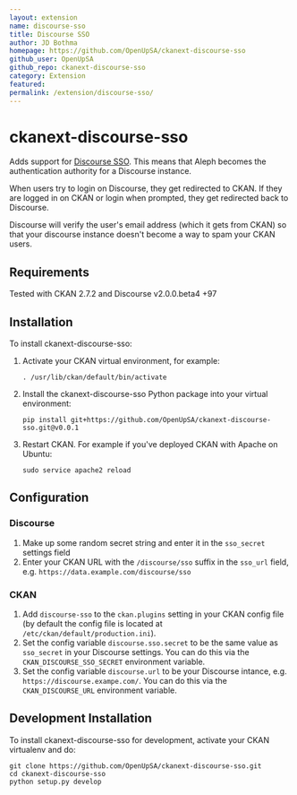 ```yaml
---
layout: extension
name: discourse-sso
title: Discourse SSO
author: JD Bothma
homepage: https://github.com/OpenUpSA/ckanext-discourse-sso
github_user: OpenUpSA
github_repo: ckanext-discourse-sso
category: Extension
featured: 
permalink: /extension/discourse-sso/
---
```



ckanext-discourse-sso
=====================

Adds support for [Discourse SSO](https://meta.discourse.org/t/official-single-sign-on-for-discourse-sso/13045). This means that Aleph becomes the authentication authority for a Discourse instance.

When users try to login on Discourse, they get redirected to CKAN. If they are logged in on CKAN or login when prompted, they get redirected back to Discourse.

Discourse will verify the user's email address (which it gets from CKAN) so that your discourse instance doesn't become a way to spam your CKAN users.

Requirements
------------

Tested with CKAN 2.7.2 and Discourse v2.0.0.beta4 +97

Installation
------------

To install ckanext-discourse-sso:

1.  Activate your CKAN virtual environment, for example:

        . /usr/lib/ckan/default/bin/activate

2.  Install the ckanext-discourse-sso Python package into your virtual environment:

        pip install git+https://github.com/OpenUpSA/ckanext-discourse-sso.git@v0.0.1

3.  Restart CKAN. For example if you've deployed CKAN with Apache on Ubuntu:

        sudo service apache2 reload

Configuration
-------------

### Discourse

1.  Make up some random secret string and enter it in the `sso_secret` settings field
2.  Enter your CKAN URL with the `/discourse/sso` suffix in the `sso_url` field, e.g. `https://data.example.com/discourse/sso`

### CKAN

1.  Add `discourse-sso` to the `ckan.plugins` setting in your CKAN config file (by default the config file is located at `/etc/ckan/default/production.ini`).
2.  Set the config variable `discourse.sso.secret` to be the same value as `sso_secret` in your Discourse settings. You can do this via the `CKAN_DISCOURSE_SSO_SECRET` environment variable.
3.  Set the config variable `discourse.url` to be your Discourse intance, e.g. `https://discourse.exampe.com/`. You can do this via the `CKAN_DISCOURSE_URL` environment variable.

Development Installation
------------------------

To install ckanext-discourse-sso for development, activate your CKAN virtualenv and do:

    git clone https://github.com/OpenUpSA/ckanext-discourse-sso.git
    cd ckanext-discourse-sso
    python setup.py develop


